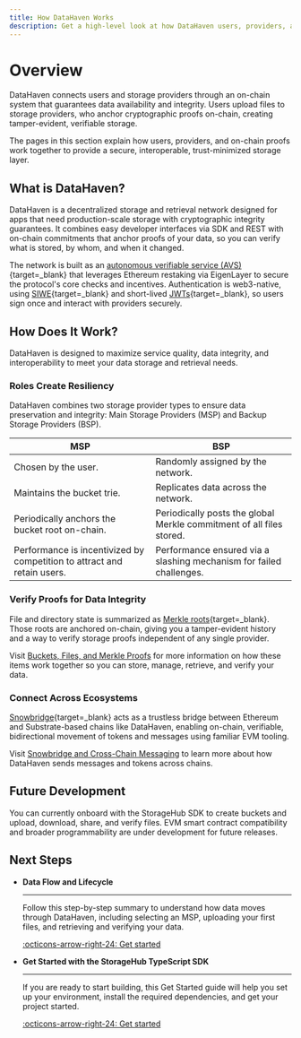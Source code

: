 ```yaml
---
title: How DataHaven Works
description: Get a high-level look at how DataHaven users, providers, and on-chain proofs work together to provide a secure, interoperable, trust-minimized storage layer.
---
```


# Overview

DataHaven connects users and storage providers through an on-chain system that guarantees data availability and integrity. Users upload files to storage providers, who anchor cryptographic proofs on-chain, creating tamper-evident, verifiable storage.

The pages in this section explain how users, providers, and on-chain proofs work together to provide a secure, interoperable, trust-minimized storage layer.

## What is DataHaven?

DataHaven is a decentralized storage and retrieval network designed for apps that need production-scale storage with cryptographic integrity guarantees. It combines easy developer interfaces via SDK and REST with on-chain commitments that anchor proofs of your data, so you can verify what is stored, by whom, and when it changed.

The network is built as an [autonomous verifiable service (AVS)](https://docs.eigencloud.xyz/products/eigenlayer/developers/concepts/avs-developer-guide){target=\_blank} that leverages Ethereum restaking via EigenLayer to secure the protocol's core checks and incentives. Authentication is web3-native, using [SIWE](https://docs.login.xyz/){target=\_blank} and short-lived [JWTs](https://www.jwt.io/){target=\_blank}, so users sign once and interact with providers securely.

## How Does It Work?

DataHaven is designed to maximize service quality, data integrity, and interoperability to meet your data storage and retrieval needs. 

### Roles Create Resiliency

DataHaven combines two storage provider types to ensure data preservation and integrity: Main Storage Providers (MSP) and Backup Storage Providers (BSP).

| MSP                                                                     | BSP                                                                  |
|-------------------------------------------------------------------------|----------------------------------------------------------------------|
| Chosen by the user.                                                     | Randomly assigned by the network.                                    |
| Maintains the bucket trie.                                              | Replicates data across the network.                                  |
| Periodically anchors the bucket root on-chain.                          | Periodically posts the global Merkle commitment of all files stored. |
| Performance is incentivized by competition to attract and retain users. | Performance ensured via a slashing mechanism for failed challenges.  |

### Verify Proofs for Data Integrity

File and directory state is summarized as [Merkle roots](https://en.wikipedia.org/wiki/Merkle_tree){target=_blank}. Those roots are anchored on-chain, giving you a tamper-evident history and a way to verify storage proofs independent of any single provider.

Visit [Buckets, Files, and Merkle Proofs](/how-it-works/data-and-provider-model/buckets-files-and-merkle-proofs/) for more information on how these items work together so you can store, manage, retrieve, and verify your data. 

### Connect Across Ecosystems

[Snowbridge](https://app.snowbridge.network/){target=_blank} acts as a trustless bridge between Ethereum and Substrate-based chains like DataHaven, enabling on-chain, verifiable, bidirectional movement of tokens and messages using familiar EVM tooling.

Visit [Snowbridge and Cross-Chain Messaging](/how-it-works/interoperability/snowbridge-and-cross-chain-messaging/) to learn more about how DataHaven sends messages and tokens across chains.

## Future Development

You can currently onboard with the StorageHub SDK to create buckets and upload, download, share, and verify files. EVM smart contract compatibility and broader programmability are under development for future releases.

## Next Steps

<div class="grid cards" markdown>

-   **Data Flow and Lifecycle**

    ---

    Follow this step-by-step summary to understand how data moves through DataHaven, including selecting an MSP, uploading your first files, and retrieving and verifying your data.

    [:octicons-arrow-right-24: Get started](/how-it-works/data-and-provider-model/data-flow-and-lifecycle/)

-   **Get Started with the StorageHub TypeScript SDK**

    ---

    If you are ready to start building, this Get Started guide will help you set up your environment, install the required dependencies, and get your project started.

    [:octicons-arrow-right-24: Get started](/store-and-retrieve-data/use-storagehub-sdk/get-started/)

</div>
